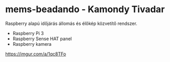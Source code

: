 # mems-beadando - Kamondy Tivadar
Raspberry alapú időjárás állomás és élőkép közvetítő rendszer.

- Raspberry Pi 3
- Raspberry Sense HAT panel
- Raspberry kamera

https://imgur.com/a/1qc8TFo
